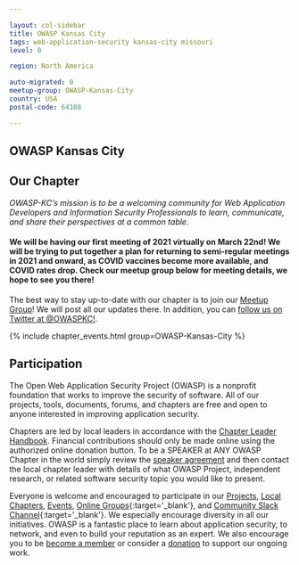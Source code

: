 ```yaml
---

layout: col-sidebar
title: OWASP Kansas City
tags: web-application-security kansas-city missouri
level: 0

region: North America

auto-migrated: 0
meetup-group: OWASP-Kansas-City
country: USA
postal-code: 64108

---
```


## OWASP Kansas City

## Our Chapter

_OWASP-KC’s mission is to be a welcoming community for Web Application Developers and Information Security Professionals to learn, communicate, and share their perspectives at a common table._

#### We will be having our first meeting of 2021 virtually on March 22nd!  We will be trying to put together a plan for returning to semi-regular meetings in 2021  and onward, as COVID vaccines become more available, and COVID rates drop.   Check our meetup group below for meeting details, we hope to see you there!

The best way to stay up-to-date with our chapter is to join our [Meetup Group](https://www.meetup.com/OWASP-Kansas-City)!  We will post all our updates there.  In addition, you can [follow us on Twitter at @OWASPKC!](https://twitter.com/owaspkc/).   

{% include chapter_events.html group=OWASP-Kansas-City %}

## Participation

The Open Web Application Security Project (OWASP) is a nonprofit foundation that works to improve the security of 
software. All of our projects, tools, documents, forums, and chapters are free and open to anyone interested in 
improving application security. 

Chapters are led by local leaders in accordance with the [Chapter Leader Handbook](/www-policy/rules-of-procedure/chapter-handbook). Financial contributions should only be made online using the authorized online donation button. To be a SPEAKER at ANY OWASP Chapter in the world simply review the [speaker agreement](/www-policy/speaker-agreement) and then contact the local chapter leader with details of what OWASP Project, independent research, or related software security topic you would like to present.

Everyone is welcome and encouraged to participate in our [Projects](/projects), [Local Chapters](/chapters), [Events](/events), [Online Groups](https://groups.google.com/a/owasp.com/){:target='_blank'}, and [Community Slack Channel](https://owasp.slack.com/){:target='_blank'}. We especially encourage diversity in all our initiatives. OWASP is a fantastic place to learn about application security, to network, and even to build your reputation as an expert. We also encourage you to be [become a member](/membership) or consider a [donation](/donate) to support our ongoing work.
